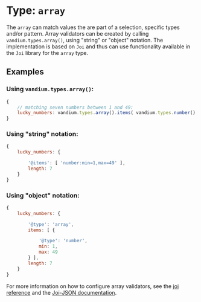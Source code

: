 # Type: `array`

The `array` can match values the are part of a selection, specific types and/or pattern. Array validators can be created by calling
`vandium.types.array()`, using "string" or "object" notation. The implementation is based on `Joi` and thus can use functionality available
in the `Joi` library for the `array` type.

## Examples

### Using `vandium.types.array()`:

```js
{
    // matching seven numbers between 1 and 49:
	lucky_numbers: vandium.types.array().items( vandium.types.number().min( 1 ).max( 49 ) ).length( 7 )
}
```

### Using "string" notation:

```js
{
    lucky_numbers: {

        '@items': [ 'number:min=1,max=49' ],
        length: 7
    }
}
```

### Using "object" notation:

```js
{
    lucky_numbers: {

        '@type': 'array',
        items: [ {

            '@type': 'number',
            min: 1,
            max: 49
        } ],
        length: 7
    }
}
```

For more information on how to configure array validators, see the [joi reference](https://github.com/hapijs/joi/tree/v8.0.5#array) and
the [Joi-JSON documentation](https://github.com/vandium-io/joi-json/tree/master/docs).
